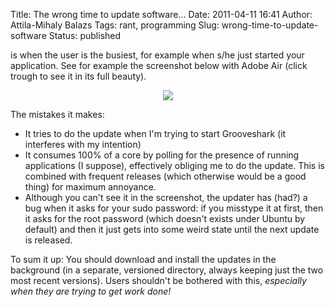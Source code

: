 Title: The wrong time to update software...
Date: 2011-04-11 16:41
Author: Attila-Mihaly Balazs
Tags: rant, programming
Slug: wrong-time-to-update-software
Status: published

is when the user is the busiest, for example when s/he just started your
application. See for example the screenshot below with Adobe Air (click
trough to see it in its full beauty).

<div class="separator" style="clear: both; text-align: center;">

[![](http://3.bp.blogspot.com/-r_lf3uTwZgY/TaMCg6ba3pI/AAAAAAAADWA/d2bvVKLpVQE/s320/adobe-air-update.png)](http://3.bp.blogspot.com/-r_lf3uTwZgY/TaMCg6ba3pI/AAAAAAAADWA/d2bvVKLpVQE/s1600/adobe-air-update.png)

</div>

The mistakes it makes:

-   It tries to do the update when I'm trying to start Grooveshark (it
    interferes with my intention)
-   It consumes 100% of a core by polling for the presence of running
    applications (I suppose), effectively obliging me to do the update.
    This is combined with frequent releases (which otherwise would be a
    good thing) for maximum annoyance.
-   Although you can't see it in the screenshot, the updater has (had?)
    a bug when it asks for your sudo password: if you misstype it at
    first, then it asks for the root password (which doesn't exists
    under Ubuntu by default) and then it just gets into some weird state
    until the next update is released.

To sum it up: You should download and install the updates in the
background (in a separate, versioned directory, always keeping just the
two most recent versions). Users shouldn't be bothered with this,
*especially when they are trying to get work done!*
